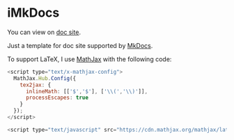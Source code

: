 # iMkDocs

You can view on [doc site](https://vveicc.github.io/iMkDocs).

Just a template for doc site supported by [MkDocs](https://www.mkdocs.org).

To support LaTeX, I use [MathJax](https://www.mathjax.org) with the following code:

```javascript
<script type="text/x-mathjax-config">
  MathJax.Hub.Config({
    tex2jax: {
      inlineMath: [['$','$'], ['\\(','\\)']],
      processEscapes: true
    }
  });
</script>

<script type="text/javascript" src="https://cdn.mathjax.org/mathjax/latest/MathJax.js?config=TeX-AMS-MML_HTMLorMML"></script>
```
